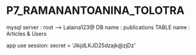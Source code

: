 # P7_RAMANANTOANINA_TOLOTRA

mysql server : root --> Lalaina123@
DB name : publications
TABLE name : Articles & Users

app use session: secret = 'JlkjdLKJD25dzajk@zjDz'
